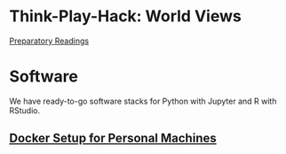 # Think-Play-Hack: World Views

[Preparatory Readings](https://www.dropbox.com/sh/ru4dxh6rr6uqvfl/AADlPVWVEZ1BE4OcxPnZ0dpDa?dl=0)

# Software

We have ready-to-go software stacks for Python with Jupyter and R with RStudio.


## [Docker Setup for Personal Machines](docs/DOCKER.md)


